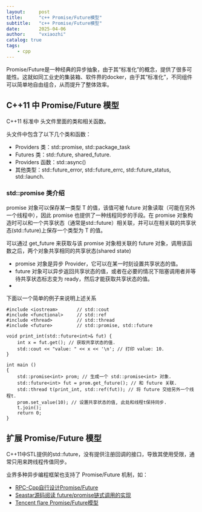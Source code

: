 ```yaml
---
layout:     post
title:      "c++ Promise/Future模型"
subtitle:   "c++ Promise/Future模型"
date:       2025-04-06
author:     "vxiaozhi"
catalog: true
tags:
    - cpp
---
```


Promise/Future是一种经典的异步抽象，由于其“标准化”的概念，提供了很多可能性。这就如同工业史的集装箱、软件界的docker，由于其“标准化”，不同组件可以简单地自由组合，从而提升了整体效率。

## C++11 中 Promise/Future 模型

C++11 标准中 <future> 头文件里面的类和相关函数。

<future> 头文件中包含了以下几个类和函数：

- Providers 类：std::promise, std::package_task
- Futures 类：std::future, shared_future.
- Providers 函数：std::async()
- 其他类型：std::future_error, std::future_errc, std::future_status, std::launch.
  
### std::promise 类介绍

promise 对象可以保存某一类型 T 的值，该值可被 future 对象读取（可能在另外一个线程中），因此 promise 也提供了一种线程同步的手段。在 promise 对象构造时可以和一个共享状态（通常是std::future）相关联，并可以在相关联的共享状态(std::future)上保存一个类型为 T 的值。

可以通过 get_future 来获取与该 promise 对象相关联的 future 对象，调用该函数之后，两个对象共享相同的共享状态(shared state)

- promise 对象是异步 Provider，它可以在某一时刻设置共享状态的值。
- future 对象可以异步返回共享状态的值，或者在必要的情况下阻塞调用者并等待共享状态标志变为 ready，然后才能获取共享状态的值。
- 
下面以一个简单的例子来说明上述关系

```
#include <iostream>       // std::cout
#include <functional>     // std::ref
#include <thread>         // std::thread
#include <future>         // std::promise, std::future

void print_int(std::future<int>& fut) {
    int x = fut.get(); // 获取共享状态的值.
    std::cout << "value: " << x << '\n'; // 打印 value: 10.
}

int main ()
{
    std::promise<int> prom; // 生成一个 std::promise<int> 对象.
    std::future<int> fut = prom.get_future(); // 和 future 关联.
    std::thread t(print_int, std::ref(fut)); // 将 future 交给另外一个线程t.
    prom.set_value(10); // 设置共享状态的值, 此处和线程t保持同步.
    t.join();
    return 0;
}
```

## 扩展 Promise/Future 模型

C++11中STL提供的std::future，没有提供注册回调的接口，导致其使用受限，通常只用来跨线程传值同步。

业界多种异步编程框架也支持了 Promise/Future 机制，如：

- [RPC-Cpp自行设计Promise/Future](https://github.com/trpc-group/trpc-cpp/blob/main/docs/zh/future_promise_guide.md)
- [Seastar源码阅读 future/promise链式调用的实现](https://bobhan1.github.io/post/seastar-future-promise/)
- [Tencent flare Promise/Future模型](https://github.com/Tencent/flare/blob/master/flare/doc/future.md)

